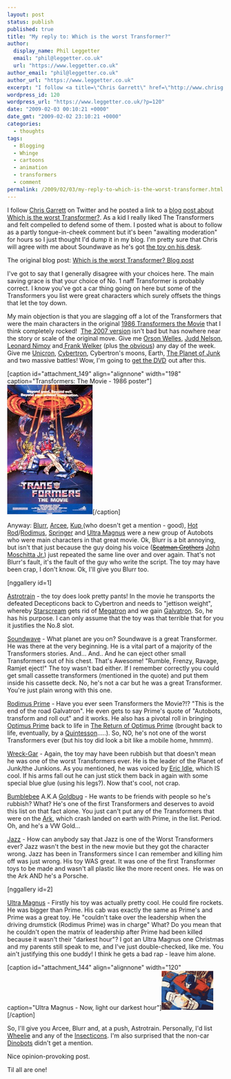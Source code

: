 ```yaml
---
layout: post
status: publish
published: true
title: "My reply to: Which is the worst Transformer?"
author:
  display_name: Phil Leggetter
  email: "phil@leggetter.co.uk"
  url: "https://www.leggetter.co.uk"
author_email: "phil@leggetter.co.uk"
author_url: "https://www.leggetter.co.uk"
excerpt: "I follow <a title=\"Chris Garrett\" href=\"http://www.chrisg.com/\">Chris Garrett</a> on Twitter and he posted a link to a <a title=\"The worst Transformer\" href=\"http://www.carrentals.co.uk/blog/worst-transformer.html\">blog post about Which is the worst Transformer?</a>. As a kid I really liked The Transformers and felt compelled to defend some of them. I posted what is about to follow as a partly tongue-in-cheek comment but it's been \"awaiting moderation\" for hours so I just thought I'd dump it in my blog. I'm pretty sure that Chris will agree with me about Soundwave as he's got <a title=\"Chris Garratt's desk\" href=\"http://qik.com/video/965299\">the toy on his desk</a>.\r\n\r\nThe original blog post: <a title=\"The worst Transformer\" href=\"http://www.carrentals.co.uk/blog/worst-transformer.html\">Which is the worst Transformer? Blog post</a>\r\n\r\n"
wordpress_id: 120
wordpress_url: "https://www.leggetter.co.uk/?p=120"
date: "2009-02-03 00:10:21 +0000"
date_gmt: "2009-02-02 23:10:21 +0000"
categories:
  - thoughts
tags:
  - Blogging
  - Whinge
  - cartoons
  - animation
  - transformers
  - comment
permalink: /2009/02/03/my-reply-to-which-is-the-worst-transformer.html
---
```


<p>I follow <a title="Chris Garrett" href="http://www.chrisg.com/">Chris Garrett</a> on Twitter and he posted a link to a <a title="The worst Transformer" href="http://www.carrentals.co.uk/blog/worst-transformer.html">blog post about Which is the worst Transformer?</a>. As a kid I really liked The Transformers and felt compelled to defend some of them. I posted what is about to follow as a partly tongue-in-cheek comment but it's been "awaiting moderation" for hours so I just thought I'd dump it in my blog. I'm pretty sure that Chris will agree with me about Soundwave as he's got <a title="Chris Garratt's desk" href="http://qik.com/video/965299">the toy on his desk</a>.</p>
<p>The original blog post: <a title="The worst Transformer" href="http://www.carrentals.co.uk/blog/worst-transformer.html">Which is the worst Transformer? Blog post</a></p>
<p><a id="more"></a><a id="more-120"></a></p>
<p>I've got to say that I generally disagree with your choices here. The main saving grace is that your choice of No. 1 naff Transformer is probably correct. I know you've got a car thing going on here but some of the Transformers you list were great characters which surely offsets the things that let the toy down.</p>
<p>My main objection is that you are slagging off a lot of the Transformers that were the main characters in the original <a href="http://www.imdb.com/title/tt0092106/">1986 Transformers the Movie</a> that I think completely rocked!  <a href="http://www.imdb.com/title/tt0418279/">The 2007 version</a> isn't bad but has nowhere near the story or scale of the original move. Give me <a href="http://www.imdb.com/name/nm0000080/">Orson Welles</a>, <a href="http://www.imdb.com/name/nm0000555/">Judd Nelson</a>, <a href="http://www.imdb.com/name/nm0000559/">Leonard Nimoy</a> and<a href="http://www.imdb.com/name/nm0919798/"> Frank Welker</a> (plus <a title="Peter Cullen" href="http://www.imdb.com/name/nm0191520/">the obvious</a>) any day of the week. Give me <a href="http://en.wikipedia.org/wiki/Unicron">Unicron</a>, <a href="http://en.wikipedia.org/wiki/Cybertron">Cybertron</a>, Cybertron's moons, Earth, <a href="http://en.wikipedia.org/wiki/Junkion">The Planet of Junk</a> and two massive battles! Wow, I'm going to <a href="http://www.amazon.co.uk/gp/product/B000P28A32?ie=UTF8&amp;tag=philleggsoftc-21&amp;linkCode=as2&amp;camp=1634&amp;creative=6738&amp;creativeASIN=B000P28A32">get the DVD</a><img style="border:none !important; margin:0px !important;" src="http://www.assoc-amazon.co.uk/e/ir?t=philleggsoftc-21&amp;l=as2&amp;o=2&amp;a=B000P28A32" border="0" alt="" width="1" height="1" /> out after this.</p>
<p>[caption id="attachment_149" align="alignnone" width="198" caption="Transformers: The Movie - 1986 poster"]<a href="http://www.amazon.co.uk/gp/product/B000P28A32?ie=UTF8&amp;tag=philleggsoftc-21&amp;linkCode=as2&amp;camp=1634&amp;creative=6738&amp;creativeASIN=B000P28A32"><img class="size-medium wp-image-149" title="Transformers: The Movie" src="/wp-content/uploads/2009/02/041_24_055transformers-posters-198x300.jpg" alt="Transformers: The Movie - 1986 poster" width="198" height="300" /></a>[/caption]</p>
<p>Anyway: <a href="http://en.wikipedia.org/wiki/Blurr">Blurr</a>, <a href="http://en.wikipedia.org/wiki/Arcee">Arcee</a>, <a href="http://en.wikipedia.org/wiki/Kup">Kup </a>(who doesn't get a mention - good), <a href="http://en.wikipedia.org/wiki/Hot_Rod_(Transformers)">Hot Rod</a>/<a href="http://en.wikipedia.org/wiki/Rodimus">Rodimus</a>, <a href="http://en.wikipedia.org/wiki/Springer_(Transformers)">Springer</a> and <a href="http://en.wikipedia.org/wiki/Ultra_Magnus">Ultra Magnus</a> were a new group of Autobots who were main characters in that great movie. Ok, Blurr is a bit annoying, but isn't that just because the guy doing his voice (<a href="http://www.imdb.com/name/nm0001079/"><span style="text-decoration: line-through;">Scatman Crothers</span></a> <a href="http://www.imdb.com/name/nm0608321/">John Moschitta Jr.</a>) just repeated the same line over and over again. That's not Blurr's fault, it's the fault of the guy who write the script. The toy may have been crap, I don't know. Ok, I'll give you Blurr too.</p>
<p>[nggallery id=1]</p>
<p><a href="http://en.wikipedia.org/wiki/Astrotrain">Astrotrain</a> - the toy does look pretty pants! In the movie he transports the defeated Decepticons back to Cybertron and needs to "jettison weight", whereby <a href="http://en.wikipedia.org/wiki/Starscream">Starscream</a> gets rid of <a href="http://en.wikipedia.org/wiki/Megatron">Megatron</a> and we gain <a href="http://en.wikipedia.org/wiki/Galvatron">Galvatron</a>. So, he has his purpose. I can only assume that the toy was that terrible that for you it justifies the No.8 slot.</p>
<p><a href="http://en.wikipedia.org/wiki/Soundwave_(Transformer)">Soundwave</a> - What planet are you on? Soundwave is a great Transformer. He was there at the very beginning. He is a vital part of a majority of the Transformers stories. And... And.. And he can eject other small Transformers out of his chest. That's Awesome! "Rumble, Frenzy, Ravage, Ramjet eject!" The toy wasn't bad either. If I remember correctly you could get small cassette transformers (mentioned in the quote) and put them inside his cassette deck. No, he's not a car but he was a great Transformer. You're just plain wrong with this one.</p>
<p><a href="http://en.wikipedia.org/wiki/Rodimus">Rodimus Prime</a> - Have you ever seen Transformers the Movie?!? "This is the end of the road Galvatron". He even gets to say Prime's quote of "Autobots, transform and roll out" and it works. He also has a pivotal roll in bringing <a href="http://en.wikipedia.org/wiki/Optimus_Prime">Optimus Prime</a> back to life in <a href="http://www.imdb.com/title/tt1194172/">The Return of Optimus Prime</a> (brought back to life, eventually, by a <a href="http://en.wikipedia.org/wiki/Quintessons">Quintesson</a>.....). So, NO, he's not one of the worst Transformers ever (but his toy did look a bit like a mobile home, hmmm).</p>
<p><object width="480" height="295" data="http://www.youtube.com/v/6ByNT12IYbY&amp;hl=en&amp;fs=1" type="application/x-shockwave-flash"><param name="allowFullScreen" value="true" /><param name="allowscriptaccess" value="always" /><param name="src" value="http://www.youtube.com/v/6ByNT12IYbY&amp;hl=en&amp;fs=1" /><param name="allowfullscreen" value="true" /></object></p>
<p><a href="http://en.wikipedia.org/wiki/Wreck-Gar">Wreck-Gar</a> - Again, the toy may have been rubbish but that doesn't mean he was one of the worst Transformers ever. He is the leader of the Planet of Junk/the Junkions. As you mentioned, he was voiced by <a href="http://www.imdb.com/name/nm0001385/">Eric Idle</a>, which IS cool. If his arms fall out he can just stick them back in again with some special blue glue (using his legs?). Now that's cool, not crap.</p>
<p><a href="http://en.wikipedia.org/wiki/Bumblebee_transformers">Bumblebee</a> A.K.A <a href="http://en.wikipedia.org/wiki/Goldbug_(Transformers)">Goldbug</a> - He wants to be friends with people so he's rubbish? What? He's one of the first Transformers and deserves to avoid this list on that fact alone. You just can't put any of the Transformers that were on the <a href="http://en.wikipedia.org/wiki/Ark_(Transformers)">Ark</a>, which crash landed on earth with Prime, in the list. Period. Oh, and he's a VW Gold...</p>
<p><a href="http://en.wikipedia.org/wiki/Jazz_(Transformers)">Jazz</a> - How can anybody say that Jazz is one of the Worst Transformers ever? Jazz wasn't the best in the new movie but they got the character wrong. Jazz has been in Transformers since I can remember and killing him off was just wrong. His toy WAS great. It was one of the first Transformer toys to be made and wasn't all plastic like the more recent ones.  He was on the Ark AND he's a Porsche.</p>
<p>[nggallery id=2]</p>
<p><a href="http://en.wikipedia.org/wiki/Ultra_Magnus">Ultra Magnus</a> - Firstly his toy was actually pretty cool. He could fire rockets. He was bigger than Prime. His cab was exactly the same as Prime's and Prime was a great toy. He "couldn't take over the leadership when the driving drumstick (Rodimus Prime) was in charge" What? Do you mean that he couldn't open the matrix of leadership after Prime had been killed because it wasn't their "darkest hour"? I got an Ultra Magnus one Christmas and my parents still speak to me, and I've just double-checked, like me. You ain't justifying this one buddy! I think he gets a bad rap - leave him alone.</p>
<p>[caption id="attachment_144" align="alignnone" width="120" caption="Ultra Magnus - Now, light our darkest hour"]<img class="size-full wp-image-144" title="Ultra Magnus - Now, light our darkest hour" src="/wp-content/uploads/2009/02/ultramagnus.gif" alt="Ultra Magnus - Now, light our darkest hour" width="120" height="90" />[/caption]</p>
<p>So, I'll give you Arcee, Blurr and, at a push, Astrotrain. Personally, I'd list <a href="http://en.wikipedia.org/wiki/Wheelie_(Transformers)">Wheelie</a> and any of the <a href="http://en.wikipedia.org/wiki/Insecticons">Insecticons</a>. I'm also surprised that the non-car <a href="http://en.wikipedia.org/wiki/Dinobots">Dinobots</a> didn't get a mention.</p>
<p>Nice opinion-provoking post.</p>
<p>Til all are one!</p>
